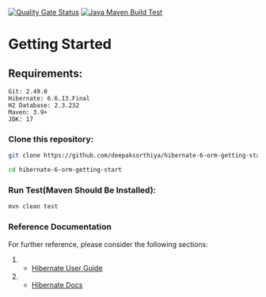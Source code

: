 [![Quality Gate Status](https://sonarcloud.io/api/project_badges/measure?project=deepaksorthiya_hibernate-6-orm-getting-start&metric=alert_status)](https://sonarcloud.io/summary/new_code?id=deepaksorthiya_hibernate-6-orm-getting-start)
[![Java Maven Build Test](https://github.com/deepaksorthiya/hibernate-6-orm-getting-start/actions/workflows/maven-build.yml/badge.svg)](https://github.com/deepaksorthiya/hibernate-6-orm-getting-start/actions/workflows/maven-build.yml)

# Getting Started

## Requirements:

```
Git: 2.49.0
Hibernate: 6.6.13.Final
H2 Database: 2.3.232
Maven: 3.9+
JDK: 17
```

### Clone this repository:

```bash
git clone https://github.com/deepaksorthiya/hibernate-6-orm-getting-start.git
```

```bash
cd hibernate-6-orm-getting-start
```

### Run Test(Maven Should Be Installed):

```bash
mvn clean test
```

### Reference Documentation

For further reference, please consider the following sections:

1.
    * [Hibernate User Guide](https://docs.jboss.org/hibernate/orm/6.6/quickstart/html_single/)
2.
    * [Hibernate Docs](https://docs.jboss.org/hibernate/stable/orm/userguide/html_single/Hibernate_User_Guide.html)

